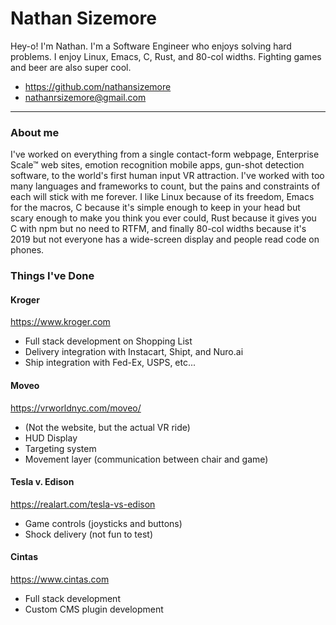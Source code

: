 # Nathan Sizemore

Hey-o! I'm Nathan. I'm a Software Engineer who enjoys solving hard problems.
I enjoy Linux, Emacs, C, Rust, and 80-col widths. Fighting games and beer are
also super cool.

* https://github.com/nathansizemore
* nathanrsizemore@gmail.com

---

### About me

I've worked on everything from a single contact-form webpage, Enterprise
Scale™ web sites, emotion recognition mobile apps, gun-shot detection
software, to the world's first human input VR attraction. I've worked with
too many languages and frameworks to count, but the pains and constraints
of each will stick with me forever. I like Linux because of its freedom,
Emacs for the macros, C because it's simple enough to keep in your head
but scary enough to make you think you ever could, Rust because it gives
you C with npm but no need to RTFM, and finally 80-col widths because it's
2019 but not everyone has a wide-screen display and people read code on phones.

### Things I've Done

#### Kroger

https://www.kroger.com

* Full stack development on Shopping List
* Delivery integration with Instacart, Shipt, and Nuro.ai
* Ship integration with Fed-Ex, USPS, etc...

#### Moveo

https://vrworldnyc.com/moveo/

* (Not the website, but the actual VR ride)
* HUD Display
* Targeting system
* Movement layer (communication between chair and game)

#### Tesla v. Edison

https://realart.com/tesla-vs-edison

* Game controls (joysticks and buttons)
* Shock delivery (not fun to test)

#### Cintas

https://www.cintas.com

* Full stack development
* Custom CMS plugin development
